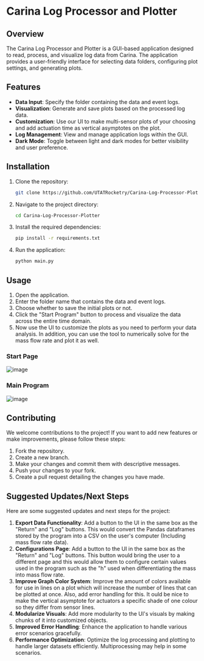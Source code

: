 
# Carina Log Processor and Plotter

## Overview

The Carina Log Processor and Plotter is a GUI-based application designed to read, process, and visualize log data from Carina. The application provides a user-friendly interface for selecting data folders, configuring plot settings, and generating plots.

## Features

- **Data Input**: Specify the folder containing the data and event logs.
- **Visualization**: Generate and save plots based on the processed log data.
- **Customization**: Use our UI to make multi-sensor plots of your choosing and add actuation time as vertical asymptotes on the plot.   
- **Log Management**: View and manage application logs within the GUI.
- **Dark Mode**: Toggle between light and dark modes for better visibility and user preference.

## Installation

1. Clone the repository:
   ```sh
   git clone https://github.com/UTATRocketry/Carina-Log-Processor-Plotter.git
   ```
2. Navigate to the project directory:
   ```sh
   cd Carina-Log-Processor-Plotter
   ```
3. Install the required dependencies:
   ```sh
   pip install -r requirements.txt
   ```
4. Run the application:
   ```sh
   python main.py
   ```

## Usage

1. Open the application.
2. Enter the folder name that contains the data and event logs.
3. Choose whether to save the initial plots or not.
4. Click the "Start Program" button to process and visualize the data across the entire time domain.
5. Now use the UI to customize the plots as you need to perform your data analysis. In addition, you can use the tool to numerically solve for the mass flow rate and plot it as well. 

### Start Page 
![image](https://github.com/user-attachments/assets/e2d9a487-77e9-4db8-8e27-596e9e0c69fc)
### Main Program
![image](https://github.com/user-attachments/assets/44cf4a4d-e7fa-465b-a164-866577a4a676)

## Contributing

We welcome contributions to the project! If you want to add new features or make improvements, please follow these steps:

1. Fork the repository.
2. Create a new branch.
3. Make your changes and commit them with descriptive messages.
4. Push your changes to your fork.
5. Create a pull request detailing the changes you have made.

## Suggested Updates/Next Steps

Here are some suggested updates and next steps for the project:

1. **Export Data Functionality**: Add a button to the UI in the same box as the "Return" and "Log" buttons. This would convert the Pandas dataframes stored by the program into a CSV on the user's computer (Including mass flow rate data).
2. **Configurations Page**: Add a button to the UI in the same box as the "Return" and "Log" buttons. This button would bring the user to a different page and this would allow them to configure certain values used in the program such as the "h" used when differentiating the mass into mass flow rate.
3. **Improve Graph Color System**: Improve the amount of colors available for use in lines on a plot which will increase the number of lines that can be plotted at once. Also, add error handling for this. It ould be nice to make the vertical asymptote for actuators a specific shade of one colour so they differ from sensor lines. 
4. **Modularize Visuals**: Add more modularity to the UI's visuals by making chunks of it into customized objects.
5. **Improved Error Handling**: Enhance the application to handle various error scenarios gracefully.
6. **Performance Optimization**: Optimize the log processing and plotting to handle larger datasets efficiently. Multiprocessing may help in some scenarios. 
